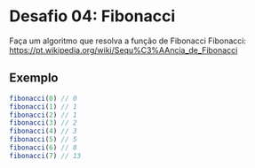 # Desafio 04: Fibonacci

Faça um algoritmo que resolva a função de Fibonacci
Fibonacci: https://pt.wikipedia.org/wiki/Sequ%C3%AAncia_de_Fibonacci


## Exemplo

```js
fibonacci(0) // 0
fibonacci(1) // 1
fibonacci(2) // 1
fibonacci(3) // 2
fibonacci(4) // 3
fibonacci(5) // 5
fibonacci(6) // 8
fibonacci(7) // 13
```